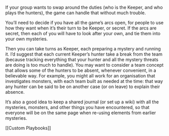 
If your group wants to swap around the duties (who is the Keeper, and who plays the hunters), the game can handle that without much trouble.

You’ll need to decide if you have all the game’s arcs open, for people to use how they want when it’s their turn to be Keeper, or secret. If the arcs are secret, then each of you will have to look after your own, and tie them into your own mysteries.

Then you can take turns as Keeper, each preparing a mystery and running it. I’d suggest that each current Keeper’s hunter take a break from the team (because tracking everything that your hunter and all the mystery threats are doing is too much to handle). You may want to consider a team concept that allows some of the hunters to be absent, whenever convenient, in a believable way. For example, you might all work for an organisation that investigates monsters, with each team built as needed at the time: that way any hunter can be said to be on another case (or on leave) to explain their absence.

It’s also a good idea to keep a shared journal (or set up a wiki) with all the mysteries, monsters, and other things you have encountered, so that everyone will be on the same page when re-using elements from earlier mysteries.

[[Custom Playbooks]]
